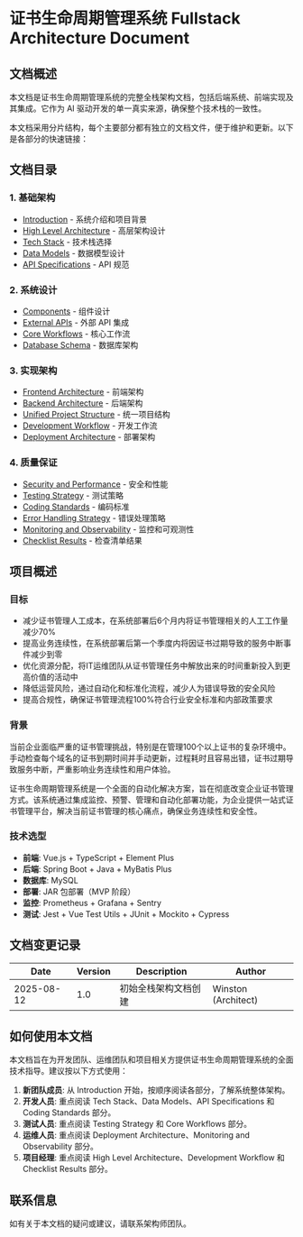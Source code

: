 # 证书生命周期管理系统 Fullstack Architecture Document

## 文档概述

本文档是证书生命周期管理系统的完整全栈架构文档，包括后端系统、前端实现及其集成。它作为 AI 驱动开发的单一真实来源，确保整个技术栈的一致性。

本文档采用分片结构，每个主要部分都有独立的文档文件，便于维护和更新。以下是各部分的快速链接：

## 文档目录

### 1. 基础架构
- [Introduction](./1.Introduction.md) - 系统介绍和项目背景
- [High Level Architecture](./2.high-level-architecture.md) - 高层架构设计
- [Tech Stack](./3.tech-stack.md) - 技术栈选择
- [Data Models](./4.data-models.md) - 数据模型设计
- [API Specifications](./5.api-specs.md) - API 规范

### 2. 系统设计
- [Components](./6.components.md) - 组件设计
- [External APIs](./7.external-apis.md) - 外部 API 集成
- [Core Workflows](./8.core-workflows.md) - 核心工作流
- [Database Schema](./9.database-schema.md) - 数据库架构

### 3. 实现架构
- [Frontend Architecture](./10.frontend-architecture.md) - 前端架构
- [Backend Architecture](./11.backend-architecture.md) - 后端架构
- [Unified Project Structure](./12.unified-project-structure.md) - 统一项目结构
- [Development Workflow](./13.development-workflow.md) - 开发工作流
- [Deployment Architecture](./14.deployment-architecture.md) - 部署架构

### 4. 质量保证
- [Security and Performance](./15.security-performance.md) - 安全和性能
- [Testing Strategy](./16.testing-strategy.md) - 测试策略
- [Coding Standards](./17.coding-standards.md) - 编码标准
- [Error Handling Strategy](./18.error-handling-strategy.md) - 错误处理策略
- [Monitoring and Observability](./19.monitoring-observability.md) - 监控和可观测性
- [Checklist Results](./20.checklist-results.md) - 检查清单结果

## 项目概述

### 目标
- 减少证书管理人工成本，在系统部署后6个月内将证书管理相关的人工工作量减少70%
- 提高业务连续性，在系统部署后第一个季度内将因证书过期导致的服务中断事件减少到零
- 优化资源分配，将IT运维团队从证书管理任务中解放出来的时间重新投入到更高价值的活动中
- 降低运营风险，通过自动化和标准化流程，减少人为错误导致的安全风险
- 提高合规性，确保证书管理流程100%符合行业安全标准和内部政策要求

### 背景
当前企业面临严重的证书管理挑战，特别是在管理100个以上证书的复杂环境中。手动检查每个域名的证书到期时间并手动更新，过程耗时且容易出错，证书过期导致服务中断，严重影响业务连续性和用户体验。

证书生命周期管理系统是一个全面的自动化解决方案，旨在彻底改变企业证书管理方式。该系统通过集成监控、预警、管理和自动化部署功能，为企业提供一站式证书管理平台，解决当前证书管理的核心痛点，确保业务连续性和安全性。

### 技术选型
- **前端**: Vue.js + TypeScript + Element Plus
- **后端**: Spring Boot + Java + MyBatis Plus
- **数据库**: MySQL
- **部署**: JAR 包部署（MVP 阶段）
- **监控**: Prometheus + Grafana + Sentry
- **测试**: Jest + Vue Test Utils + JUnit + Mockito + Cypress

## 文档变更记录

| Date | Version | Description | Author |
|------|---------|-------------|--------|
| 2025-08-12 | 1.0 | 初始全栈架构文档创建 | Winston (Architect) |

## 如何使用本文档

本文档旨在为开发团队、运维团队和项目相关方提供证书生命周期管理系统的全面技术指导。建议按以下方式使用：

1. **新团队成员**: 从 Introduction 开始，按顺序阅读各部分，了解系统整体架构。
2. **开发人员**: 重点阅读 Tech Stack、Data Models、API Specifications 和 Coding Standards 部分。
3. **测试人员**: 重点阅读 Testing Strategy 和 Core Workflows 部分。
4. **运维人员**: 重点阅读 Deployment Architecture、Monitoring and Observability 部分。
5. **项目经理**: 重点阅读 High Level Architecture、Development Workflow 和 Checklist Results 部分。

## 联系信息

如有关于本文档的疑问或建议，请联系架构师团队。
